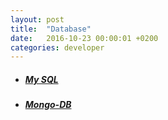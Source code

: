 ```yaml
---
layout: post
title:  "Database"
date:   2016-10-23 00:00:01 +0200
categories: developer
---
```


* ##### [My SQL][link-mysql]

* ##### [Mongo-DB][link-mongodb]

[link-mysql]: https://www.mysql.it/
[link-mongodb]: https://www.mongodb.com/it

